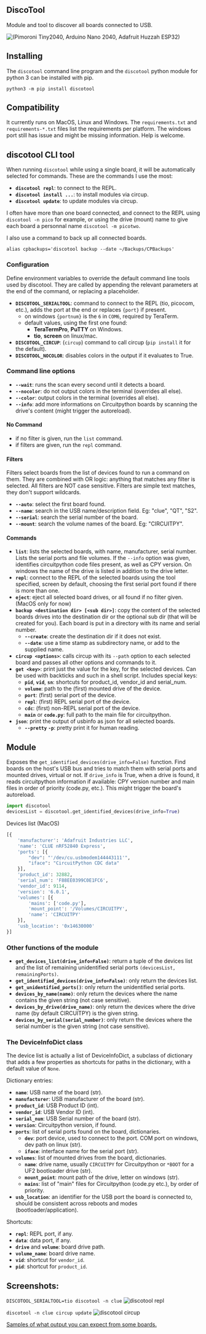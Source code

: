 ## DiscoTool
Module and tool to discover all boards connected to USB.

![(Pimoroni Tiny2040, Arduino Nano 2040, Adafruit Huzzah ESP32)](docs/list_tiny_nano_esp32.png)

## Installing
The `discotool` command line program and the `discotool` python module for python 3 can be installed with pip.
```
python3 -m pip install discotool
```

## Compatibility
It currently runs on MacOS, Linux and Windows. The `requirements.txt` and `requirements-*.txt` files list the requirements per platform. The windows port still has issue and might be missing information. Help is welcome.

## discotool CLI tool

When running `discotool` while using a single board, it will be automatically selected for commands. These are the commands I use the most:

- **`discotool repl`**: to connect to the REPL.
- **`discotool install ...`**: to install modules via circup.
- **`discotool update`**: to update modules via circup.

I often have more than one board connected, and connect to the REPL using `discotool -n pico` for example, or using the drive (mount) name to give each board a personnal name `discotool -m picotwo`.

I also use a command to back up all connected boards.
```
alias cpbackups='discotool backup --date ~/Backups/CPBackups'
```

### Configuration

Define environment variables to override the default command line tools used by discotool. They are called by appending the relevant parameters at the end of the command, or replacing a placeholder.

- **`DISCOTOOL_SERIALTOOL`**: command to connect to the REPL (tio, picocom, etc.), adds the port at the end or replaces `{port}` if present. 
	- on windows `{portnum}` is the `6` in `COM6`, required by TeraTerm.
	- default values, using the first one found:
		- **TeraTermPro**, **PuTTY** on Windows.
		- **tio**, **screen** on linux/mac.
- **`DISCOTOOL_CIRCUP`**: (`circup`) command to call circup (`pip install` it for the default).
- **`DISCOTOOL_NOCOLOR`**: disables colors in the output if it evaluates to True.

### Command line options

- **`--wait`**: runs the scan every second until it detects a board.
- **`--nocolor`**: do not output colors in the terminal (overrides all else).
- **`--color`**: output colors in the terminal (overrides all else).
- **`--info`**: add more informations on Circuitpython boards by scanning the drive's content (might trigger the autoreload).

#### No Command

- if no filter is given, run the `list` command.
- if filters are given, run the `repl` command.

#### Filters
Filters select boards from the list of devices found to run a command on them. They are combined with OR logic: anything that matches any filter is selected. All filters are NOT case sensitive. Filters are simple text matches, they don't support wildcards.

- **`--auto`**: select the first board found.
- **`--name`**: search in the USB name/description field. Eg: "clue", "QT", "S2".
- **`--serial`**: search the serial number of the board.
- **`--mount`**: search the volume names of the board. Eg: "CIRCUITPY".

#### Commands

- **`list`**: lists the selected boards, with name, manufacturer, serial number. Lists the serial ports and file volumes. If the `--info` option was given, identifies circuitpython code files present, as well as CPY version. On windows the name of the drive is listed in addition to the drive letter.
- **`repl`**: connect to the REPL of the selected boards using the tool specified, screen by default, choosing the first serial port found if there is more than one.
- **`eject`**: eject all selected board drives, or all found if no filter given. (MacOS only for now)
- **`backup <destination dir> [<sub dir>]`**: copy the content of the selected boards drives into the destination dir or the optional sub dir (that will be created for you). Each board is put in a directory with its name and serial number.
	- **`--create`**: create the destination dir if it does not exist.
	- **`--date`**: use a time stamp as subdirectory name, or add to the supplied name.
- **`circup <options>`**: calls circup with its `--path` option to each selected board and passes all other options and commands to it.
- **`get <key>`**: print just the value for the key, for the selected devices. Can be used with backticks and such in a shell script. Includes special keys:
	- **`pid`**, **`vid`**, **`sn`**: shortcuts for product_id, vendor_id and serial_num.
	- **`volume`**: path to the (first) mounted drive of the device.
	- **`port`**: (first) serial port of the device.
	- **`repl`**: (first) REPL serial port of the device.
	- **`cdc`**: (first) non-REPL serial port of the device.
	- **`main`** or **`code.py`**: full path to the main file for circuitpython.
- **`json`**: print the output of usbinfo as json for all selected boards.
	- **`--pretty`** **`-p`**: pretty print it for human reading.


## Module
Exposes the `get_identified_devices(drive_info=False)` function. Find boards on the host's USB bus and tries to match them with serial ports and mounted drives, virtual or not. If `drive_info` is True, when a drive is found, it reads circuitpython information if available: CPY version number and main files in order of priority (code.py, etc.). This might trigger the board's autoreload.
```python
import discotool
devicesList = discotool.get_identified_devices(drive_info=True)
```
Devices list (MacOS)
```python
[{
	'manufacturer': 'Adafruit Industries LLC',
	'name': 'CLUE nRF52840 Express',
	'ports': [{
		"dev": "'/dev/cu.usbmodem144443111'",
		"iface": "CircuitPython CDC data"
	}],
	'product_id': 32882,
	'serial_num': 'F88EE0399C0E1FC6',
	'vendor_id': 9114,
	'version': '6.0.1',
	'volumes': [{
		'mains': ['code.py'],
		'mount_point': '/Volumes/CIRCUITPY',
		'name': 'CIRCUITPY'
	}],
	'usb_location': '0x14630000'
}]
```

### Other functions of the module

- **`get_devices_list(drive_info=False)`**: return a tuple of the devices list and the list of remaining unidentified serial ports `(devicesList, remainingPorts)`.
- **`get_identified_devices(drive_info=False)`**: only return the devices list.
- **`get_unidentified_ports()`**: only return the unidentified serial ports.
- **`devices_by_name(name)`**: only return the devices where the name contains the given string (not case sensitive).
- **`devices_by_drive(drive_name)`**: only return the devices where the drive name (by default CIRCUITPY) is the given string.
- **`devices_by_serial(serial_number)`**: only return the devices where the serial number is the given string (not case sensitive).

### The DeviceInfoDict class
The device list is actually a list of DeviceInfoDict, a subclass of dictionary that adds a few properties as shortcuts for paths in the dictionary, with a default value of `None`.

Dictionary entries:
- **`name`**: USB name of the board (str).
- **`manufacturer`**: USB manufacturer of the board (str).
- **`product_id`**: USB Product ID (int).
- **`vendor_id`**: USB Vendor ID (int).
- **`serial_num`**: USB Serial number of the board (str).
- **`version`**: Circuitpython version, if found.
- **`ports`**: list of serial ports found on the board, dictionaries.
	- **`dev`**: port device, used to connect to the port. COM port on windows, dev path on linux (str).
	- **`iface`**: interface name for the serial port (str).
- **`volumes`**: list of mounted drives from the board, dictionaries.
	- **`name`**: drive name, usually `CIRCUITPY` for Circuitpython or `*BOOT` for a UF2 bootloader drive (str).
	- **`mount_point`**: mount path of the drive, letter on windows (str).
	- **`mains`**: list of "main" files for Circuitpython (code.py etc.), by order of priority.
- **`usb_location`**: an identifier for the USB port the board is connected to, should be consistent across reboots and modes (bootloader/application). 

Shortcuts:
- **`repl`**: REPL port, if any.
- **`data`**: data port, if any.
- **`drive`** and **`volume`**: board drive path.
- **`volume_name`**: board drive name.
- **`vid`**: shortcut for `vendor_id`.
- **`pid`**: shortcut for `product_id`.


## Screenshots:

`DISCOTOOL_SERIALTOOL=tio discotool -n clue`
![discotool repl](docs/repl_to_clue.png)

`discotool -n clue circup update`
![discotool circup](docs/circup_update_clue.png)

[Samples of what output you can expect from some boards.](docs/examples.md)
